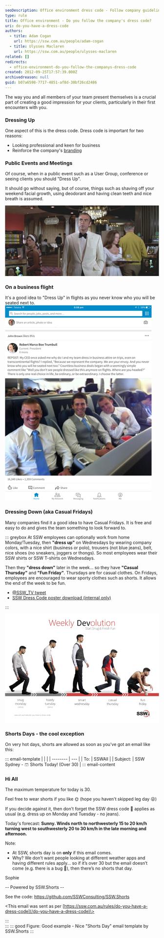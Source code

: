 ```yaml
---
seoDescription: Office environment dress code - Follow company guidelines to present a professional image, reinforce branding, and create a good impression for clients.
type: rule
title: Office environment - Do you follow the company's dress code?
uri: do-you-have-a-dress-code
authors:
  - title: Adam Cogan
    url: https://ssw.com.au/people/adam-cogan
  - title: Ulysses Maclaren
    url: https://ssw.com.au/people/ulysses-maclaren
related: []
redirects:
  - office-environment-do-you-follow-the-companys-dress-code
created: 2012-09-25T17:57:39.000Z
archivedreason: null
guid: b07a6598-7717-4851-af8d-30bf26cd2486
---
```


The way you and all members of your team present themselves is a crucial part of creating a good impression for your clients, particularly in their first encounters with you.

<!--endintro-->

### Dressing Up

One aspect of this is the dress code. Dress code is important for two reasons:

* Looking professional and keen for business
* Reinforce the company's [branding](/rules-to-better-branding)

### Public Events and Meetings

Of course, when in a public event such as a User Group, conference or seeing clients you should "Dress Up".

It should go without saying, but of course, things such as shaving off your weekend facial growth, using deodorant and having clean teeth and nice breath is assumed.

![Figure: "There is nothing wrong with being the best-dressed man in the room." - Sean Connery](sean-connery-dressed-up.jpg)

### On a business flight

It's a good idea to "Dress Up" in flights as you never know who you will be seated next to.\
![Figure: Why dress up in a flight](dresscode-linkedin.png)

### Dressing Down (aka Casual Fridays)

Many companies find it a good idea to have Casual Fridays. It is free and easy to do and gives the team something to look forward to.

::: greybox
At SSW employees can optionally work from home Monday/Tuesday, then **"dress up"** on Wednesdays by wearing company colors, with a nice shirt (business or polo), trousers (not blue jeans), belt, nice shoes (no sneakers, joggers or thongs). So most employees wear their SSW shirts or SSW T-shirts on Wednesdays.

Then they **"dress down"** later in the week... so they have **"Casual Thursday"** and **"Fun Friday"**. Thursdays are for casual clothes. On Fridays, employees are encouraged to wear sporty clothes such as shorts. It allows the end of the week to be fun.

* [@SSW_TV tweet](https://twitter.com/SSW_TV/status/1103567355836153862?ref_src=twsrc%5Etfw)
* [SSW Dress Code poster download (internal only)](https://sswcom.sharepoint.com/:b:/s/SSWDESIGN/EfVEIVvnUK5EoEE22SnqtskBlSE3nryQTkLDTjsfGrTV-Q?e=xilv3b)

:::

![Figure: SSW Dress Code poster](ssw-dresscode-poster-v2.png)

### Shorts Days - the cool exception

On very hot days, shorts are allowed as soon as you've got an email like this:

::: email-template
| | |
| -------- | --- |
| To: | SSWAll |
| Subject: | SSW Sydney - 🩳 Shorts Today! (Over 30) |
::: email-content

### Hi All

The maximum temperature for today is 30.

Feel free to wear shorts if you like 🌞 (hope you haven't skipped leg day 😜)

If you decide against it, then don't forget the SSW dress code 👔 applies as usual (e.g. dress up on Monday and Tuesday - no jeans).

Today's forecast: **Sunny. Winds north to northwesterly 15 to 20 km/h turning west to southwesterly 20 to 30 km/h in the late morning and afternoon.**

Note:

* At SSW, shorts day is on **only** if this email comes.
* Why? We don’t want people looking at different weather apps and having different rules apply... so if it’s over 30 but the email doesn’t come (e.g. there is a bug 🐞), then there’s no shorts that day.

Sophie

-- Powered by SSW.Shorts --

See the code: <https://github.com/SSWConsulting/SSW.Shorts>

\<This email was sent as per [https://ssw.com.au/rules/do-you-have-a-dress-code](/do-you-have-a-dress-code)\>

:::  
:::
::: good
Figure: Good example - Nice "Shorts Day" email template by SSW.Shorts
:::

